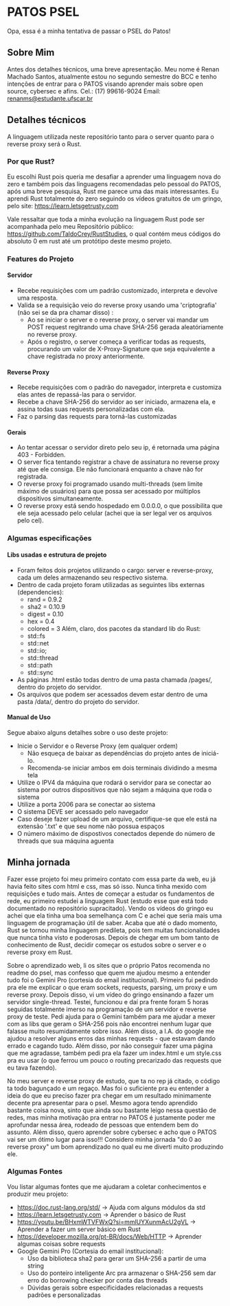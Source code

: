 # PATOS PSEL

Opa, essa é a minha tentativa de passar o PSEL do Patos!

## Sobre Mim
Antes dos detalhes técnicos, uma breve apresentação. Meu nome é Renan Machado Santos, atualmente estou no segundo semestre do BCC e tenho intenções de entrar para o PATOS visando aprender mais sobre open source, cybersec e afins.
Cel.: (17) 99616-9024
Email: renanms@estudante.ufscar.br

## Detalhes técnicos
A linguagem utilizada neste repositório tanto para o server quanto para o reverse proxy será o Rust.

### Por que Rust?
Eu escolhi Rust pois queria me desafiar a aprender uma linguagem nova do zero e também pois das linguagens recomendadas pelo pessoal do PATOS, após uma breve pesquisa, Rust me parece uma das mais interessantes.
Eu aprendi Rust totalmente do zero seguindo os vídeos gratuitos de um gringo, pelo site: https://learn.letsgetrusty.com

Vale ressaltar que toda a minha evolução na linguagem Rust pode ser acompanhada pelo meu Repositório público: https://github.com/TaldoCrey/RustStudies, o qual contém meus códigos do absoluto 0 em rust até um protótipo deste mesmo projeto.

### Features do Projeto
#### Servidor
- Recebe requisições com um padrão customizado, interpreta e devolve uma resposta.
- Valida se a requisição veio do reverse proxy usando uma 'criptografia' (não sei se da pra chamar disso) :
    - Ao se iniciar o server e o reverse proxy, o server vai mandar um POST request regitrando uma chave SHA-256 gerada aleatóriamente no reverse proxy.
    - Após o registro, o server começa a verificar todas as requests, procurando um valor de X-Proxy-Signature que seja equivalente a chave registrada no proxy    anteriormente.

#### Reverse Proxy
- Recebe requisições com o padrão do navegador, interpreta e customiza elas antes de repassá-las para o servidor.
- Recebe a chave SHA-256 do servidor ao ser iniciado, armazena ela, e assina todas suas requests personalizadas com ela.
- Faz o parsing das requests para torná-las customizadas

#### Gerais
- Ao tentar acessar o servidor direto pelo seu ip, é retornada uma página 403 - Forbidden.
- O server fica tentando registrar a chave de assinatura no reverse proxy até que ele consiga. Ele não funcionará enquanto a chave não for registrada.
- O reverse proxy foi programado usando multi-threads (sem limite máximo de usuários) para que possa ser acessado por múltiplos dispositivos simultaneamente.
- O reverse proxy está sendo hospedado em 0.0.0.0, o que possibilita que ele seja acessado pelo celular (achei que ia ser legal ver os arquivos pelo cel).

### Algumas especificações

#### Libs usadas e estrutura de projeto
- Foram feitos dois projetos utilizando o cargo: server e reverse-proxy, cada um deles armazenando seu respectivo sistema.
- Dentro de cada projeto foram utilizadas as seguintes libs externas (dependencies):
  - rand = 0.9.2
  - sha2 = 0.10.9
  - digest = 0.10
  - hex = 0.4
  - colored = 3
  Além, claro, dos pacotes da standard lib do Rust:
  - std::fs
  - std::net
  - std::io;
  - std::thread
  - std::path
  - std::sync
- As páginas .html estão todas dentro de uma pasta chamada /pages/, dentro do projeto do servidor.
- Os arquivos que podem ser acessados devem estar dentro de uma pasta /data/, dentro do projeto do servidor.

#### Manual de Uso
Segue abaixo alguns detalhes sobre o uso deste projeto:
- Inicie o Servidor e o Reverse Proxy (em qualquer ordem)
  - Não esqueça de baixar as dependências do projeto antes de iniciá-lo.
  - Recomenda-se iniciar ambos em dois terminais dividindo a mesma tela
- Utilize o IPV4 da máquina que rodará o servidor para se conectar ao sistema por outros dispositivos que não sejam a máquina que roda o sistema
- Utilize a porta 2006 para se conectar ao sistema
- O sistema DEVE ser acessado pelo navegador
- Caso deseje fazer upload de um arquivo, certifique-se que ele está na extensão '.txt' e que seu nome não possua espaços
- O número máximo de dispostivos conectados depende do número de threads que sua máquina aguenta

## Minha jornada
Fazer esse projeto foi meu primeiro contato com essa parte da web, eu já havia feito sites com html e css, mas só isso. Nunca tinha mexido com requisições e tudo mais.
Antes de começar a estudar os fundamentos de rede, eu primeiro estudei a linguagem Rust (estudo esse que está todo documentado no repositório supracitado). Vendo os vídeos do gringo eu achei que ela tinha uma boa semelhança com C e achei que seria mais uma linguagem de programação útil de saber. Acaba que até o dado momento, Rust se tornou minha linguagem predileta, pois tem muitas funcionalidades que nunca tinha visto e poderosas. Depois de chegar em um bom tanto de conhecimento de Rust, decidir começar os estudos sobre o server e o reverse proxy em Rust.

Sobre o aprendizado web, li os sites que o próprio Patos recomenda no readme do psel, mas confesso que quem me ajudou mesmo a entender tudo foi o Gemini Pro (cortesia do email institucional). Primeiro fui pedindo pra ele me explicar o que eram sockets, requests, parsing, um proxy e um reverse proxy. Depois disso, vi um vídeo do gringo ensinando a fazer um servidor single-thread. Testei, funcionou e daí pra frente foram 5 horas seguidas totalmente imerso na programação de um servidor e reverse proxy de teste. Pedi ajuda para o Gemini também para me ajudar a mexer com as libs que geram o SHA-256 pois não encontrei nenhum lugar que falasse muito resumidamente sobre isso. Além disso, a I.A. do google me ajudou a resolver alguns erros das minhas requests - que estavam dando errado e cagando tudo. Além disso, por não conseguir fazer uma página que me agradasse, também pedi pra ela fazer um index.html e um style.css pra eu usar (o que ferrou um pouco o routing precarizado das requests que eu tava fazendo).

No meu server e reverse proxy de estudo, que ta no rep já citado, o código ta todo bagunçado e um regaço. Mas foi o suficiente pra eu entender a ideia do que eu preciso fazer pra chegar em um resultado minimamente decente pra apresentar para o psel. Mesmo agora tendo aprendido bastante coisa nova, sinto que ainda sou bastante leigo nessa questão de redes, mas minha motivação pra entrar no PATOS é justamente poder me aprofundar nessa área, rodeado de pessoas que entendem bem do assunto. Além disso, quero aprender sobre cybersec e acho que o PATOS vai ser um ótimo lugar para isso!!!
Considero minha jornada "do 0 ao reverse proxy" um bom aprendizado no qual eu me diverti muito produzindo ele.

### Algumas Fontes
Vou listar algumas fontes que me ajudaram a coletar conhecimentos e produzir meu projeto:
- https://doc.rust-lang.org/std/ -> Ajuda com alguns módulos da std
- https://learn.letsgetrusty.com -> Aprender o básico de Rust
- https://youtu.be/BHxmWTVFWxQ?si=mmlUYXunmAcU2gVL -> Aprender a fazer um server básico em Rust
- https://developer.mozilla.org/pt-BR/docs/Web/HTTP -> Aprender algumas coisas sobre requests
- Google Gemini Pro (Cortesia do email institucional):
    - Uso da biblioteca sha2 para gerar um SHA-256 a partir de uma string
    - Uso do ponteiro inteligente Arc pra armazenar o SHA-256 sem dar erro do borrowing checker por conta das threads
    - Dúvidas gerais sobre especificidades relacionadas a requests padrões e personalizadas
